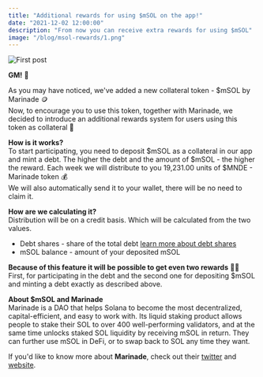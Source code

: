 ```yaml
---
title: "Additional rewards for using $mSOL on the app!"
date: "2021-12-02 12:00:00"
description: "From now you can receive extra rewards for using $mSOL"
image: "/blog/msol-rewards/1.png"
---
```

![First post](/blog/msol-rewards/2.png "horizontal")

**GM!** 👋

As you may have noticed, we've added a new collateral token - $mSOL by Marinade 🪙  
Now, to encourage you to use this token, together with Marinade, we decided to introduce an additional rewards system for users using this token as collateral 🎁

**How is it works?**  
To start participating, you need to deposit $mSOL as a collateral in our app and mint a debt.
The higher the debt and the amount of $mSOL - the higher the reward.
Each week we will distribute to you 19,231.00 units of $MNDE - Marinade token 💰  
We will also automatically send it to your wallet, there will be no need to claim it.

**How are we calculating it?**    
Distribution will be on a credit basis.
Which will be calculated from the two values.
* Debt shares - share of the total debt [learn more about debt shares](https://synthetify.io/resources/synthetify-whitepaper.pdf)  
* mSOL balance - amount of your deposited mSOL

**Because of this feature it will be possible to get even two rewards** 🎁🎁  
First, for participating in the debt and the second one for depositing $mSOL and minting a debt exactly as described above.


**About $mSOL and Marinade**  
Marinade is a DAO that helps Solana to become the most decentralized, capital-efficient, and easy to work with. Its liquid staking product allows people to stake their SOL to over 400 well-performing validators, and at the same time unlocks staked SOL liquidity by receiving mSOL in return. They can further use mSOL in DeFi, or to swap back to SOL any time they want.

If you'd like to know more about **Marinade**, check out their [twitter](https://twitter.com/MarinadeFinance) and [website](https://marinade.finance/).
